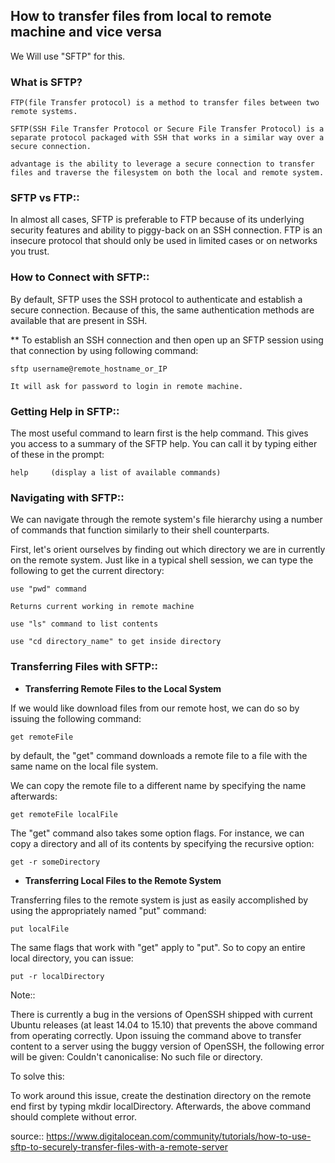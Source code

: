 ## How to transfer files from local to remote machine and vice versa

 We Will use "SFTP" for this. 

 ### What is SFTP? 

 	FTP(file Transfer protocol) is a method to transfer files between two remote systems.

 	SFTP(SSH File Transfer Protocol or Secure File Transfer Protocol) is a separate protocol packaged with SSH that works in a similar way over a secure connection.

 	advantage is the ability to leverage a secure connection to transfer files and traverse the filesystem on both the local and remote system.

 ### SFTP vs FTP::

 In almost all cases, SFTP is preferable to FTP because of its underlying security features and ability to piggy-back on an SSH connection. FTP is an insecure protocol that should only be used in limited cases or on networks you trust.

 ### How to Connect with SFTP::

 By default, SFTP uses the SSH protocol to authenticate and establish a secure connection. Because of this, the same authentication methods are available that are present in SSH.

 ** To establish an SSH connection and then open up an SFTP session using that connection by using following command:

 	sftp username@remote_hostname_or_IP

 	It will ask for password to login in remote machine.

 ### Getting Help in SFTP::

 The most useful command to learn first is the help command. This gives you access to a summary of the SFTP help. You can call it by typing either of these in the prompt:

 	help     (display a list of available commands)

 ### Navigating with SFTP::

 We can navigate through the remote system's file hierarchy using a number of commands that function similarly to their shell counterparts.

 First, let's orient ourselves by finding out which directory we are in currently on the remote system. Just like in a typical shell session, we can type the following to get the current directory:

 	use "pwd" command

 	Returns current working in remote machine

 	use "ls" command to list contents

 	use "cd directory_name" to get inside directory

 ###  Transferring Files with SFTP::

 * **Transferring Remote Files to the Local System**

 If we would like download files from our remote host, we can do so by issuing the following command:

 	get remoteFile

  by default, the "get" command downloads a remote file to a file with the same name on the local file system.

 We can copy the remote file to a different name by specifying the name afterwards:

 	get remoteFile localFile

 The "get" command also takes some option flags. For instance, we can copy a directory and all of its contents by specifying the recursive option:

 	get -r someDirectory

 * **Transferring Local Files to the Remote System**

 Transferring files to the remote system is just as easily accomplished by using the appropriately named "put" command:

 	put localFile

 The same flags that work with "get" apply to "put". So to copy an entire local directory, you can issue:

 	put -r localDirectory

 Note::

 There is currently a bug in the versions of OpenSSH shipped with current Ubuntu releases (at least 14.04 to 15.10) that prevents the above command from operating correctly. Upon issuing the command above to transfer content to a server using the buggy version of OpenSSH, the following error will be given: Couldn't canonicalise: No such file or directory.

 To solve this:

 To work around this issue, create the destination directory on the remote end first by typing mkdir localDirectory. Afterwards, the above command should complete without error.

 source:: https://www.digitalocean.com/community/tutorials/how-to-use-sftp-to-securely-transfer-files-with-a-remote-server
